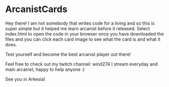 # ArcanistCards

Hey there! I am not somebody that writes code for a living and so this is super simple but it helped me learn arcanist before it released.
Select index.html to open the code in your browser once you have downloaded the files and you can click each card image to see what the card is and what it does.

Test yourself and become the best arcanist player out there!

Feel free to check out my twitch channel: wind274
I stream everyday and main arcanist, happy to help anyone :)

See you in Arkesia!
